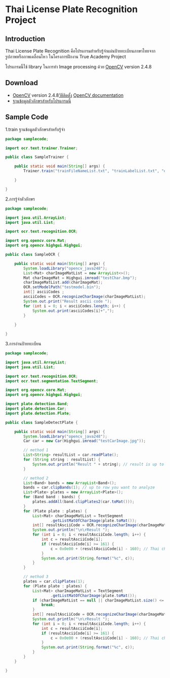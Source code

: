 Thai License Plate Recognition Project
======
Introduction
------------
Thai License Plate Recognition คือโปรแกรมสำหรับรู้จำแผ่นป้ายทะเบียนภาษาไทยจากรูปภาพหรือภาพเคลื่อนไหว ในโครงการฝึกงาน True Academy Project

โปรแกรมนี้ใช้ library ในการทำ Image processing ด้วย [OpenCV](http://opencv.org/downloads.html) version 2.4.8

Download
--------
 - [OpenCV](http://opencv.org/downloads.html) version 2.4.8[วิธีติดตั้ง](http://docs.opencv.org/doc/tutorials/introduction/java_eclipse/java_eclipse.html#java-eclipse) [OpenCV documentation](http://docs.opencv.org/java/)
 - [ฐานข้อมูลตัวอักษรสำหรับโปรแกรมนี้](http://www.kmitl.ac.th/~s4070081/400dpi_NB_TN_all.bin)

Sample Code
-----------

1.train ฐานข้อมูลตัวอักษรสำหรับรู้จำ
```java
package samplecode;

import ocr.text.trainer.Trainer;

public class SampleTrainer {

	public static void main(String[] args) {
		Trainer.train("trainFileNameList.txt", "trainLabelList.txt", "outputModel.bin");

	}

}
```

2.การรู้จำตัวอักษร
```java
package samplecode;

import java.util.ArrayList;
import java.util.List;

import ocr.text.recognition.OCR;

import org.opencv.core.Mat;
import org.opencv.highgui.Highgui;

public class SampleOCR {

	public static void main(String[] args) {
		System.loadLibrary("opencv_java248");
		List<Mat> charImageMatList = new ArrayList<>();
		Mat charImageMat = Highgui.imread("testChar.bmp");
		charImageMatList.add(charImageMat);
		OCR.setModelPath("testmodel.bin");
		int[] asciiCodes ;
		asciiCodes = OCR.recognizeCharImage(charImageMatList);
		System.out.print("Result ascii code ");
		for (int i = 0; i < asciiCodes.length; i++) {
			System.out.print(asciiCodes[i]+",");
		}
		
	}

}
```

3.การอ่านป้ายทะเบียน
```java
package samplecode;

import java.util.ArrayList;
import java.util.List;

import ocr.text.recognition.OCR;
import ocr.text.segmentation.TextSegment;

import org.opencv.core.Mat;
import org.opencv.highgui.Highgui;

import plate.detection.Band;
import plate.detection.Car;
import plate.detection.Plate;

public class SampleDetectPlate {

	public static void main(String[] args) {
		System.loadLibrary("opencv_java248");
		Car car = new Car(Highgui.imread("testCarImage.jpg"));

		// method 1
		List<String> resultList = car.readPlate();
		for (String string : resultList) {
			System.out.println("Result " + string); // result is up to model
		}

		// method 2
		List<Band> bands = new ArrayList<Band>();
		bands = car.clipBands(1); // up to row you want to analyze
		List<Plate> plates = new ArrayList<Plate>();
		for (Band band : bands) {
			plates.addAll(band.clipPlates2(car.toMat()));
		}
		for (Plate plate : plates) {
			List<Mat> charImageMatList = TextSegment
					.getListMatOfCharImage(plate.toMat());
			int[] resultAsciiCode = OCR.recognizeCharImage(charImageMatList);
			System.out.println("\n\rResult ");
			for (int i = 0; i < resultAsciiCode.length; i++) {
				int c = resultAsciiCode[i];
				if (resultAsciiCode[i] >= 161) {
					c = 0x0e00 + (resultAsciiCode[i] - 160); // Thai char
				}
				System.out.print(String.format("%c", c));
			}
		}

		// method 3
		plates = car.clipPlates(1);
		for (Plate plate : plates) {
			List<Mat> charImageMatList = TextSegment
					.getListMatOfCharImage(plate.toMat());
			if (charImageMatList == null || charImageMatList.size() <= 0) {
				break;
			}
			int[] resultAsciiCode = OCR.recognizeCharImage(charImageMatList);
			System.out.println("\n\rResult ");
			for (int i = 0; i < resultAsciiCode.length; i++) {
				int c = resultAsciiCode[i];
				if (resultAsciiCode[i] >= 161) {
					c = 0x0e00 + (resultAsciiCode[i] - 160); // Thai char
				}
				System.out.print(String.format("%c", c));
			}
		}
	}

}

```
